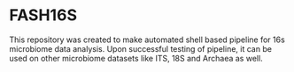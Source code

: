 # FASH16S
This repository was created to make automated shell based pipeline for 16s microbiome data analysis. Upon successful testing of pipeline, it can be used on other microbiome datasets like ITS, 18S and Archaea as well.
